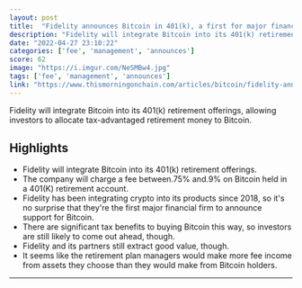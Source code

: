 ```yaml
---
layout: post
title:  "Fidelity announces Bitcoin in 401(k), a first for major financial firms... with fees to hold BTC"
description: "Fidelity will integrate Bitcoin into its 401(k) retirement offerings, allowing investors to allocate tax-advantaged retirement money to Bitcoin."
date: "2022-04-27 23:10:22"
categories: ['fee', 'management', 'announces']
score: 62
image: "https://i.imgur.com/NeSMBw4.jpg"
tags: ['fee', 'management', 'announces']
link: "https://www.thismorningonchain.com/articles/bitcoin/fidelity-announces-401-k-bitcoin-integration/"
---
```


Fidelity will integrate Bitcoin into its 401(k) retirement offerings, allowing investors to allocate tax-advantaged retirement money to Bitcoin.

## Highlights

- Fidelity will integrate Bitcoin into its 401(k) retirement offerings.
- The company will charge a fee between.75% and.9% on Bitcoin held in a 401(K) retirement account.
- Fidelity has been integrating crypto into its products since 2018, so it's no surprise that they're the first major financial firm to announce support for Bitcoin.
- There are significant tax benefits to buying Bitcoin this way, so investors are still likely to come out ahead, though.
- Fidelity and its partners still extract good value, though.
- It seems like the retirement plan managers would make more fee income from assets they choose than they would make from Bitcoin holders.

---
